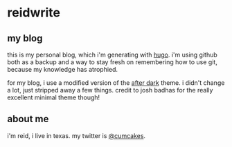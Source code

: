 # reidwrite

## my blog

this is my personal blog, which i'm generating with [hugo](http://gohugo.io/). i'm using github both as a backup and a way to stay fresh on remembering how to use git, because my knowledge has atrophied.

for my blog, i use a modified version of the [after dark](http://themes.gohugo.io/after-dark/) theme. i didn't change a lot, just stripped away a few things. credit to josh badhas for the really excellent minimal theme though!


## about me

i'm reid, i live in texas. my twitter is [@cumcakes](https://twitter.com/cumcakes).
